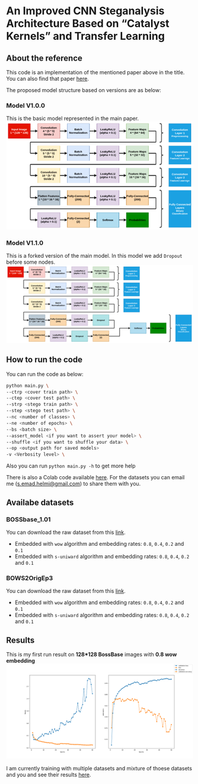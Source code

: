 # An Improved CNN Steganalysis Architecture Based on “Catalyst Kernels” and Transfer Learning

## About the reference

This code is an implementation of the mentioned paper above in the title. You can also find that paper [here](https://link.springer.com/chapter/10.1007/978-3-319-97749-2_9).

The proposed model structure based on versions are as below:

### Model V1.0.0

This is the basic model represented in the main paper.
!["V1.0.0"](static/model-V1.0.0.png)

### Model V1.1.0

This is a forked version of the main model. In this model we add `Dropout` before some nodes.
!["V1.1.0"](static/model-V1.1.0.png)

## How to run the code

You can run the code as below:

```bash
python main.py \
--ctrp <cover train path> \
--ctep <cover test path> \
--strp <stego train path> \
--step <stego test path> \
--nc <number of classes> \
--ne <number of epochs> \
--bs <batch size> \
--assert_model <if you want to assert your model> \
--shuffle <if you want to shuffle your data> \
--op <output path for saved models>
-v <Verbosity level> \
```

Also you can run `python main.py -h` to get more help

There is also a Colab code available [here](https://colab.research.google.com/drive/1u1cLrQobCv3tKvUk_Fx8z9BHoIAMZrtg?usp=sharing). For the datasets you can email me (s.emad.helmi@gmail.com) to share them with you.

## Availabe datasets

### BOSSbase_1.01

You can download the raw dataset from this [link](http://agents.fel.cvut.cz/stegodata/BossBase-1.01-cover.tar.bz2).

- Embedded with `wow` algorithm and embedding rates: `0.8`, `0.4`, `0.2` and `0.1`
- Embedded with `s-uniward` algorithm and embedding rates: `0.8`, `0.4`, `0.2` and `0.1`

### BOWS2OrigEp3

You can download the raw dataset from this [link](http://bows2.ec-lille.fr/BOWS2OrigEp3.tgz).

- Embedded with `wow` algorithm and embedding rates: `0.8`, `0.4`, `0.2` and `0.1`
- Embedded with `s-uniward` algorithm and embedding rates: `0.8`, `0.4`, `0.2` and `0.1`

## Results

This is my first run result on **128*128 BossBase** images with **0.8 wow embedding**
![](results/1st_result.png)

I am currently training with multiple datasets and mixture of thoese datasets and you and see their results [here](https://docs.google.com/spreadsheets/d/1-GqSu9oU1fU2ZA8MORzvkJc5fTDhdBwhvfcCna6xJQU/edit?usp=sharing).

